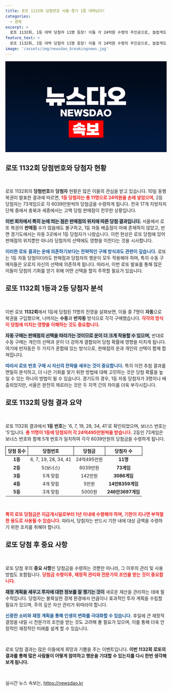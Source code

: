 ```yaml
---
title: 로또 1132회 당첨번호 서울·경기 1등 대박났다!
categories:
  - 경제
excerpt: >
  로또 1132회, 1등 대박 당첨자 11명 등장! 이들 각 24억원 수령의 주인공으로, 놀랍게도 서울에선 자동 당첨이 전무. 고액 당첨 판매점이 없는 충북과 세종의 불운도 눈길을 끈다. 클릭하고 자세한 내용을 확인해 보세요!
feature_text: >
  로또 1132회, 1등 대박 당첨자 11명 등장! 이들 각 24억원 수령의 주인공으로, 놀랍게도 서울에선 자동 당첨이 전무. 고액 당첨 판매점이 없는 충북과 세종의 불운도 눈길을 끈다. 클릭하고 자세한 내용을 확인해 보세요!
image: '/assets/img/newsdao_breakingnews.jpg'
---
```


<p><img src="/assets/img/newsdao_breakingnews.jpg" alt="koreaapp 속보" /></p>

<h2 data-ke-size="size26">로또 1132회 당첨번호와 당첨자 현황</h2>

<p data-ke-size="size16">&nbsp;</p>

<p>로또 1132회의 <b>당첨번호</b>와 <b>당첨자</b> 현황은 많은 이들의 관심을 받고 있습니다. 10일 동행복권이 발표한 결과에 따르면, <b><span style="color: #ee2323;">1등 당첨자는 총 11명으로 24억원을 손에 넣었으며</span></b>, 2등 당첨자는 73게임으로 각 6039만원씩의 당첨금을 수령하게 됩니다. 전국 17개 지방자치단체 중에서 충북과 세종에서는 고액 당첨 판매점이 전무한 상황입니다. </p>

<p><b><span style="background-color: #21538527;">이번 회차에서 특히 눈에 띄는 점은 판매점의 위치에 따른 당첨 결과입니다.</span></b> 서울에서 로또 복권의 <b>판매점</b> 수가 많음에도 불구하고, 1등 자동 배출점이 아예 존재하지 않았고, 반면 경기도에서는 자동 3곳에서 1등 당첨자가 나왔습니다. 이런 현상은 로또 당첨에 있어 판매점의 위치뿐만 아니라 당첨자의 선택에도 영향을 미친다는 것을 시사합니다. </p>

<p><b><span style="color: #1a5490;">이러한 로또 결과는 운에 의존하기보다는 전략적인 구매 방식과도 관련이 깊습니다.</span></b> 로또는 1등 자동 당첨이더라도 판매점과 당첨자의 행운이 모두 작용해야 하며, 특히 수동 구매자들은 오로지 자신의 선택에 의존하게 됩니다. 따라서, 이번 로또 발표를 통해 많은 이들이 당첨의 기회를 얻기 위해 어떤 선택을 할지 주목할 필요가 있습니다.</p>

<h2 data-ke-size="size26">로또 1132회 1등과 2등 당첨자 분석</h2>

<p data-ke-size="size16">&nbsp;</p>

<p>이번 로또 <b>1132회</b>에서 1등에 당첨된 11명의 진영을 살펴보면, 이들 중 7명이 <b>자동</b>으로 복권을 구입했으며, 나머지는 <b>수동</b>과 <b>반자동</b> 방식으로 각각 구매했습니다. <b><span style="color: #ee2323;">각각의 방식이 당첨에 미치는 영향을 이해하는 것도 중요합니다.</span></b></p>

<p><b><span style="background-color: #21538527;">자동 구매는 판매점의 선택을 따라가는 것이므로 운이 더 크게 작용할 수 있으며,</span></b> 반대로 수동 구매는 개인의 선택과 운이 더 강하게 결합되어 당첨 확률에 영향을 미치게 됩니다. 여기에 반자동은 두 가지가 혼합돼 있는 방식으로, 판매점의 운과 개인의 선택이 함께 합쳐집니다. </p>

<p><b><span style="color: #1a5490;">따라서 로또 번호 구매 시 자신의 전략을 세우는 것이 중요합니다.</span></b> 특히 이전 추첨 결과를 면밀히 분석하고, 더 나은 기회를 찾기 위한 방법에 대해 고민하는 것은 당첨 확률을 높일 수 있는 하나의 방법이 될 수 있습니다. 경기도의 경우, 1등 자동 당첨자가 3명이나 배출되었지만, 서울은 완전히 제로라는 것은 두 지역 간의 차이를 더욱 부각시킵니다. </p>

<h2 data-ke-size="size26">로또 1132회 당첨 결과 요약</h2>

<p data-ke-size="size16">&nbsp;</p>

<p>로또 1132회 결과에서 <b>1등 번호</b>는 '6, 7, 19, 28, 34, 41'로 확인되었으며, 보너스 번호는 '5'입니다. <b><span style="color: #ee2323;">총 11명이 1등에 당첨되어 각 24억495만원씩을 받습니다.</span></b> 2등인 73게임은 보너스 번호와 함께 5개 번호가 일치하여 각각 6039만원의 당첨금을 수령하게 됩니다. </p>

<table style="width: 100%; border-collapse: collapse;">
    <tr>
        <th style="border: 1px solid #000;">당첨 등수</th>
        <th style="border: 1px solid #000;">당첨번호</th>
        <th style="border: 1px solid #000;">당첨금</th>
        <th style="border: 1px solid #000;">당첨자 수</th>
    </tr>
    <tr>
        <td style="text-align: center; height: 17px;"><b>1등</b></td>
        <td style="text-align: center; height: 17px;">6, 7, 19, 28, 34, 41</td>
        <td style="text-align: center; height: 17px;">24억495만원</td>
        <td style="text-align: center; height: 17px;"><b>11명</b></td>
    </tr>
    <tr>
        <td style="text-align: center; height: 17px;"><b>2등</b></td>
        <td style="text-align: center; height: 17px;">5(보너스)</td>
        <td style="text-align: center; height: 17px;">6039만원</td>
        <td style="text-align: center; height: 17px;"><b>73게임</b></td>
    </tr>
    <tr>
        <td style="text-align: center; height: 17px;"><b>3등</b></td>
        <td style="text-align: center; height: 17px;">5개 맞힘</td>
        <td style="text-align: center; height: 17px;">142만원</td>
        <td style="text-align: center; height: 17px;"><b>3086게임</b></td>
    </tr>
    <tr>
        <td style="text-align: center; height: 17px;"><b>4등</b></td>
        <td style="text-align: center; height: 17px;">4개 맞힘</td>
        <td style="text-align: center; height: 17px;">5만원</td>
        <td style="text-align: center; height: 17px;"><b>14만8359게임</b></td>
    </tr>
    <tr>
        <td style="text-align: center; height: 17px;"><b>5등</b></td>
        <td style="text-align: center; height: 17px;">3개 맞힘</td>
        <td style="text-align: center; height: 17px;">5000원</td>
        <td style="text-align: center; height: 17px;"><b>246만3697게임</b></td>
    </tr>
</table>

<p data-ke-size="size16">&nbsp;</p>

<p><b><span style="color: #ee2323;">특히 로또 당첨금은 지급개시일로부터 1년 이내에 수령해야 하며, 기한이 지나면 부적절한 용도로 사용될 수 있습니다.</span></b> 따라서, 당첨자는 반드시 기한 내에 대상 금액을 수령하기 위한 조치를 취해야 합니다. </p>

<h2 data-ke-size="size26">로또 당첨 후 중요 사항</h2>

<p data-ke-size="size16">&nbsp;</p>

<p>로또 당첨 후의 <b>중요 사항</b>은 당첨금을 수령하는 것뿐만 아니라, 그 이후의 관리 및 사용 방법도 포함됩니다. <b><span style="color: #ee2323;">당첨금 수령이후, 재정적 관리와 전문가의 조언을 받는 것이 중요합니다.</span></b> </p>

<p><b><span style="background-color: #21538527;">재정 계획을 세우고 투자에 대한 정보를 잘 챙기는 것이</span></b> 새로운 재산을 관리하는 데에 필수적입니다. 당첨자는 불확실한 경제 환경에서 만큼이나 효과적인 투자 계획을 수립할 필요가 있으며, 주의 깊은 자산 관리가 뒤따라야 합니다. </p>

<p><b><span style="color: #1a5490;">신중한 소비와 재정 계획을 통해 인생의 변화를 극대화할 수 있습니다.</span></b> 후일에 큰 재정적 결정을 내릴 시 전문가의 조언을 받는 것도 고려해 볼 필요가 있으며, 이를 통해 더욱 안정적인 재정적인 미래를 설계 할 수 있습니다. </p>

<p data-ke-size="size16">&nbsp;</p>

<p>로또 당첨 결과는 많은 이들에게 희망과 기쁨을 주는 이벤트입니다. <b>이번 1132회 로또의 결과를 통해 많은 사람들이 어떻게 참여하고 행운을 기대할 수 있는지를 다시 한번 생각해보게 됩니다.</b> </p>

<p data-ke-size="size16">&nbsp;</p>
실시간 뉴스 속보는, <a href="https://newsdao.kr" rel="dofollow">https://newsdao.kr</a>


